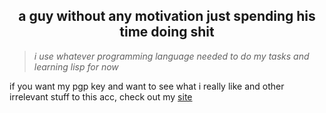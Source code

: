 <h2 align="center"> a guy without any motivation just spending his time doing shit </h2>

>*i use whatever programming language needed to do my tasks and learning lisp for now*

if you want my pgp key and want to see what i really like and other irrelevant stuff to this acc, check out my [site](https://majorgamerjay.github.io)
